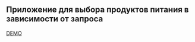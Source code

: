 ## Приложение для выбора продуктов питания в зависимости от запроса

[DEMO](https://react-chat-pfc.vercel.app/)
